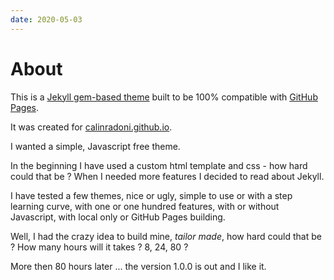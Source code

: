 ```yaml
---
date: 2020-05-03
---
```


# About

This is a [Jekyll gem-based theme](https://jekyllrb.com/docs/themes/#understanding-gem-based-themes) built to be 100%
compatible with [GitHub Pages](https://pages.github.com/).

It was created for [calinradoni.github.io](https://calinradoni.github.io/).

I wanted a simple, Javascript free theme.

In the beginning I have used a custom html template and css - how hard could that be ?
When I needed more features I decided to read about Jekyll.

I have tested a few themes, nice or ugly, simple to use or with a step learning
curve, with one or one hundred features, with or without Javascript, with local only or GitHub Pages building.

Well, I had the crazy idea to build mine, *tailor made*, how hard could that be ?
How many hours will it takes ? 8, 24, 80 ?

More then 80 hours later ... the version 1.0.0 is out and I like it.
